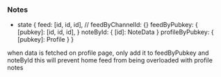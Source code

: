### Notes

- state {
  feed: [id, id, id],
  // feedByChannelId: {}
  feedByPubkey: {
  [pubkey]: [id, id, id],
  }
  noteById: { [id]: NoteData }
  profileByPubkey: { [pubkey]: Profile }
  }

when data is fetched on profile page, only add it to feedByPubkey and noteById
this will prevent home feed from being overloaded with profile notes
